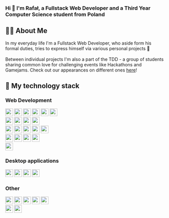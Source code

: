 ### Hi 👋 I'm Rafał, a Fullstack Web Developer and a Third Year Computer Science student from Poland
## 🙋‍♂️ About Me
In my everyday life I'm a Fullstack Web Developer, who aside form his formal duties, tries to express himself via various personal projects 🤗
<br/><br/>
Between individual projects I'm also a part of the TDD - a group of students sharing common love for challenging events like Hackathons and Gamejams. Check out our appearances on different ones [here](https://github.com/Truly-Depressed-Developers)!

## 🚀 My technology stack
### Web Development
<span>
<img src="https://img.shields.io/badge/HTML5-E34F26?style=for-the-badge&logo=html5&logoColor=white" height="24"/> 
<img src="https://img.shields.io/badge/CSS3-1572B6?style=for-the-badge&logo=css3&logoColor=white" height="24"/>
<img src="https://img.shields.io/badge/JavaScript-F7DF1E?style=for-the-badge&logo=javascript&logoColor=black" height="24"/> 
<img src="https://img.shields.io/badge/TypeScript-007ACC?style=for-the-badge&logo=typescript&logoColor=white" height="24"/> 
<img src="https://img.shields.io/badge/Sass-CC6699?style=for-the-badge&logo=sass&logoColor=white" height="24"/>
<img src="https://img.shields.io/badge/Tailwind_CSS-38B2AC?style=for-the-badge&logo=tailwind-css&logoColor=white" height="24"/>
</span>
<br>
<span>
<img src="https://img.shields.io/badge/React-20232A?style=for-the-badge&logo=react&logoColor=61DAFB" height="24"/>
<img src="https://img.shields.io/badge/Next-black?style=for-the-badge&logo=next.js&logoColor=white" height="24"/>
<img src="https://img.shields.io/badge/Vue.js-35495E?style=for-the-badge&logo=vuedotjs&logoColor=4FC08D" height="24"/> 
<img src="https://img.shields.io/badge/Svelte-4A4A55?style=for-the-badge&logo=svelte&logoColor=FF3E00" height="24"/>
</span>
<br>
<span>
<img src="https://img.shields.io/badge/PHP-777BB4?style=for-the-badge&logo=php&logoColor=white" height="24"/> 
<img src="https://img.shields.io/badge/Node.js-339933?style=for-the-badge&logo=nodedotjs&logoColor=white" height="24"/>
<img src="https://img.shields.io/badge/Express.js-000000?style=for-the-badge&logo=express&logoColor=white" height="24"/> 
<img src="https://img.shields.io/badge/apache%20-%23D42029.svg?&style=for-the-badge&logo=apache&logoColor=white" height="24"/>
<img src="https://img.shields.io/badge/java-%23ED8B00.svg?style=for-the-badge&logo=openjdk&logoColor=white" height="24"/>
</span>
<br/>
<span>
<img src="https://img.shields.io/badge/MySQL-00000F?style=for-the-badge&logo=mysql&logoColor=white" height="24"/> 
<img src="https://img.shields.io/badge/PostgreSQL-316192?style=for-the-badge&logo=postgresql&logoColor=white" height="24"/> 
<img src="https://img.shields.io/badge/MariaDB-003545?style=for-the-badge&logo=mariadb&logoColor=white" height="24"/> 
<img src="https://img.shields.io/badge/MongoDB-4EA94B?style=for-the-badge&logo=mongodb&logoColor=white" height="24"/> 
</span>
<br/>
<span>
<img src="https://img.shields.io/badge/Webpack-8DD6F9?logo=Webpack&logoColor=black&style=for-the-badge" height="24"/>
</span>

### Desktop applications
<span>
<img src="https://img.shields.io/badge/Python-3776AB?style=for-the-badge&logo=python&logoColor=white" height="24"/> 
<img src="https://img.shields.io/badge/C-A8B9CC?logo=C&logoColor=black&style=for-the-badge" height="24"/>
<img src="https://img.shields.io/badge/C++-00599C?logo=Cplusplus&logoColor=white&style=for-the-badge" height="24"/>
<img src="https://img.shields.io/badge/java-%23ED8B00.svg?style=for-the-badge&logo=openjdk&logoColor=white" height="24"/>
</span>

### Other
<span>
<img src="https://img.shields.io/badge/Git-F05032?style=for-the-badge&logo=git&logoColor=white" height="24"/> 
<img src="https://img.shields.io/badge/github-%23121011.svg?style=for-the-badge&logo=github&logoColor=white" height="24"/> 
<img src="https://img.shields.io/badge/gitlab-%23181717.svg?style=for-the-badge&logo=gitlab&logoColor=white" height="24"/> 
<img src="https://img.shields.io/badge/Docker-2CA5E0?style=for-the-badge&logo=docker&logoColor=white" height="24"/>
<img src="https://img.shields.io/badge/Rabbitmq-FF6600?style=for-the-badge&logo=rabbitmq&logoColor=white" height="24"/>
</span>
<br>
<span>
<img src="https://img.shields.io/badge/microsoft%20azure-0089D6?style=for-the-badge&logo=microsoft-azure&logoColor=white" height="24"/>
<img src="https://img.shields.io/badge/Heroku-430098?style=for-the-badge&logo=heroku&logoColor=white" height="24"/>
</span>
